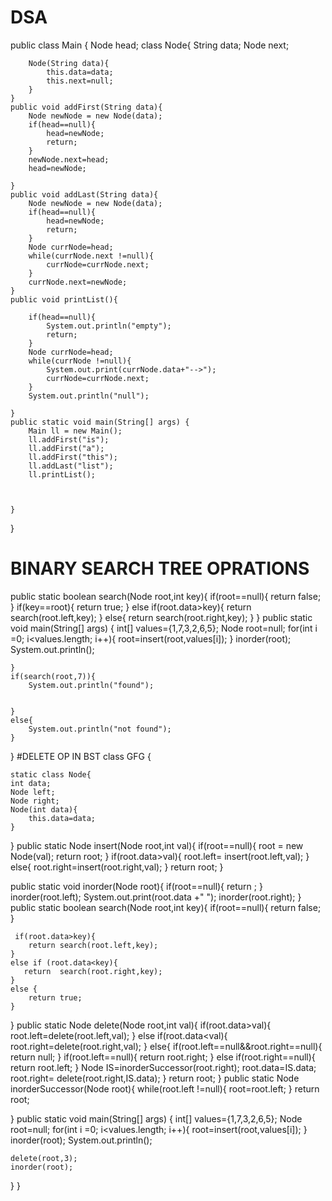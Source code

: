 # DSA
public class Main
{ 
    Node head;
    class Node{
        String data;
        Node next;
        
        Node(String data){
            this.data=data;
            this.next=null;
        }
    }
    public void addFirst(String data){
        Node newNode = new Node(data);
        if(head==null){
            head=newNode;
            return;
        }
        newNode.next=head;
        head=newNode;
        
    }
    public void addLast(String data){
        Node newNode = new Node(data);
        if(head==null){
            head=newNode;
            return;
        }
        Node currNode=head;
        while(currNode.next !=null){
            currNode=currNode.next;
        }
        currNode.next=newNode;
    }
    public void printList(){
        
        if(head==null){
            System.out.println("empty");
            return;
        }
        Node currNode=head;
        while(currNode !=null){
            System.out.print(currNode.data+"-->");
            currNode=currNode.next;
        }
        System.out.println("null");
        
    }
	public static void main(String[] args) {
	    Main ll = new Main();
	    ll.addFirst("is");
	    ll.addFirst("a");
	    ll.addFirst("this");
	    ll.addLast("list");
	    ll.printList();
	    
	    

	}
}
# BINARY SEARCH TREE OPRATIONS
public static boolean search(Node root,int key){
    if(root==null){
        return false;
    }
    if(key==root){
        return true;
    }
    else if(root.data>key){
       return search(root.left,key);
    }
    else{
       return search(root.right,key);
    }
}
	public static void main(String[] args) {
	    int[] values={1,7,3,2,6,5};
	    Node root=null;
	    for(int i =0; i<values.length; i++){
	        root=insert(root,values[i]);
	    }
	    inorder(root);
	    System.out.println();
		
	}
	if(search(root,7)){
	    System.out.println("found");
	    
	    
	}
	else{
	    System.out.println("not found");
	}
}
#DELETE OP IN BST
class GFG {


    static class Node{
    int data;
    Node left;
    Node right;
    Node(int data){
        this.data=data;
    }
}
public static Node insert(Node root,int val){
    if(root==null){
        root = new Node(val);
        return root;
    }
    if(root.data>val){
   root.left= insert(root.left,val);
}
else{
    root.right=insert(root.right,val);
}
return root;
}

public static void inorder(Node root){
    if(root==null){
        return ;
    }
    inorder(root.left);
    System.out.print(root.data +" ");
    inorder(root.right);
}
public static boolean search(Node root,int key){
    if(root==null){
        return false;
    }
   
     if(root.data>key){
        return search(root.left,key);
    }
    else if (root.data<key){
       return  search(root.right,key);
    }
    else {
        return true;
    }
}
public static Node delete(Node root,int val){
    if(root.data>val){
        root.left=delete(root.left,val);
    }
    else if(root.data<val){
        root.right=delete(root.right,val);
    }
    else{
        if(root.left==null&&root.right==null){
            return null;
        }
        if(root.left==null){
            return root.right;
        }
        else if(root.right==null){
            return root.left;
        }
        Node IS=inorderSuccessor(root.right);
        root.data=IS.data;
       root.right= delete(root.right,IS.data);
    }
    return root;
}
public static Node inorderSuccessor(Node root){
    while(root.left !=null){
        root=root.left;
    }
    return root;
    
}
	public static void main(String[] args) {
	    int[] values={1,7,3,2,6,5};
	    Node root=null;
	    for(int i =0; i<values.length; i++){
	        root=insert(root,values[i]);
	    }
	    inorder(root);
	    System.out.println();
		
	delete(root,3);
	inorder(root);
}
}
